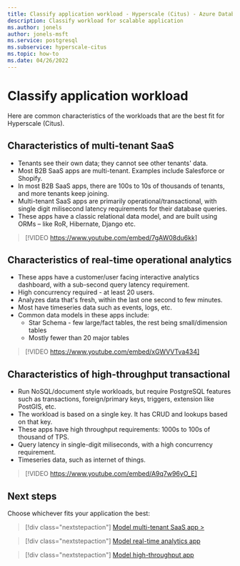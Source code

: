 ```yaml
---
title: Classify application workload - Hyperscale (Citus) - Azure Database for PostgreSQL
description: Classify workload for scalable application
ms.author: jonels
author: jonels-msft
ms.service: postgresql
ms.subservice: hyperscale-citus
ms.topic: how-to
ms.date: 04/26/2022
---
```


# Classify application workload

Here are common characteristics of the workloads that are the best fit for
Hyperscale (Citus).

## Characteristics of multi-tenant SaaS

* Tenants see their own data; they cannot see other tenants' data.
* Most B2B SaaS apps are multi-tenant. Examples include Salesforce or Shopify.
* In most B2B SaaS apps, there are 100s to 10s of thousands of tenants, and
  more tenants keep joining.
* Multi-tenant SaaS apps are primarily operational/transactional, with single
  digit milisecond latency requirements for their database queries.
* These apps have a classic relational data model, and are built using ORMs –
  like RoR, Hibernate, Django etc.

> [!VIDEO https://www.youtube.com/embed/7gAW08du6kk]

## Characteristics of real-time operational analytics

* These apps have a customer/user facing interactive analytics dashboard, with
  a sub-second query latency requirement.
* High concurrency required - at least 20 users.
* Analyzes data that's fresh, within the last one second to few minutes.
* Most have timeseries data such as events, logs, etc.
* Common data models in these apps include:
	* Star Schema - few large/fact tables, the rest being small/dimension tables
	* Mostly fewer than 20 major tables

> [!VIDEO https://www.youtube.com/embed/xGWVVTva434]

## Characteristics of high-throughput transactional

* Run NoSQL/document style workloads, but require PostgreSQL features such as
  transactions, foreign/primary keys, triggers, extension like PostGIS, etc.
* The workload is based on a single key. It has CRUD and lookups based on that
  key.
* These apps have high throughput requirements: 1000s to 100s of thousand of
  TPS.
* Query latency in single-digit miliseconds, with a high concurrency
  requirement.
* Timeseries data, such as internet of things.

> [!VIDEO https://www.youtube.com/embed/A9q7w96yO_E]

## Next steps

Choose whichever fits your application the best:

> [!div class="nextstepaction"]
> [Model multi-tenant SaaS app >](howto-build-scalable-apps-model-mt.md)

> [!div class="nextstepaction"]
> [Model real-time analytics app](howto-build-scalable-apps-model-rt.md)

> [!div class="nextstepaction"]
> [Model high-throughput app](howto-build-scalable-apps-model-htap.md)
